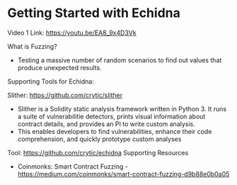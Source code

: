 
# Getting Started with Echidna
Video 1 Link: https://youtu.be/EA8_9x4D3Vk 

What is Fuzzing? 
- Testing a massive number of random scenarios to find out values that produce unexpected results. 

Supporting Tools for Echidna:

Slither: https://github.com/crytic/slither
- Slither is a Solidity static analysis framework written in Python 3. It runs a suite of vulnerabilitie detectors, prints visual information about contract details, 
and provides an PI to write custom analysis. 
- This enables developers to find vulnerabilities, enhance their code comprehension, and quickly prototype custom analyses

Tool: https://github.com/crytic/echidna
Supporting Resources
- Coinmonks: Smart Contract Fuzzing - https://medium.com/coinmonks/smart-contract-fuzzing-d9b88e0b0a05
